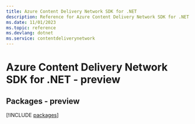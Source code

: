 ```yaml
---
title: Azure Content Delivery Network SDK for .NET
description: Reference for Azure Content Delivery Network SDK for .NET
ms.date: 11/01/2023
ms.topic: reference
ms.devlang: dotnet
ms.service: contentdeliverynetwork
---
```

# Azure Content Delivery Network SDK for .NET - preview
## Packages - preview
[!INCLUDE [packages](content-delivery-network-index.md)]